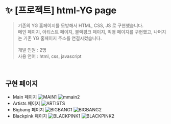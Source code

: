 # ✨ [프로젝트] html-YG page
>기존의 YG 홈페이지를 모방해서 HTML, CSS, JS 로 구현했습니다.<br>
>메인 페이지, 아티스트 페이지, 블랙핑크 페이지, 빅뱅 페이지를 구현했고, 나머지는 기존 YG 홈페이지 주소를 연결시켰습니다.<br><br>
>개발 인원 : 2명<br>
>사용 언어 : html, css, javascript<br>
<br>

## 구현 페이지
- Main 페이지
![MAIN1](https://github.com/hyeok02/YG-IMPLEMENTION-HTML/assets/165576376/cadbaff5-0392-4aa2-8a5a-8ae9b3c28084)
![mmain2](https://github.com/hyeok02/YG-IMPLEMENTION-HTML/assets/165576376/df5b08f7-1605-48c0-a0ec-307e62e73801)
- Artists 페이지
![ARTISTS](https://github.com/hyeok02/YG-IMPLEMENTION-HTML/assets/165576376/73a1e2d2-0046-4975-b1cb-2419817c12bd)
- Bigbang 페이지
![BIGBANG1](https://github.com/hyeok02/YG-IMPLEMENTION-HTML/assets/165576376/e580bf2b-8b70-4bb4-8986-3cccbf2d2955)
![BIGBANG2](https://github.com/hyeok02/YG-IMPLEMENTION-HTML/assets/165576376/cc69f38a-59f5-4cc8-b19b-f3f7bbb4135c)
- Blackpink 페이지
![BLACKPINK1](https://github.com/hyeok02/YG-IMPLEMENTION-HTML/assets/165576376/3adc81c8-f121-405f-acae-381765f9c54e)
![BLACKPINK2](https://github.com/hyeok02/YG-IMPLEMENTION-HTML/assets/165576376/d4c61393-f489-4c41-8c7e-ac12cc9ccb52)
